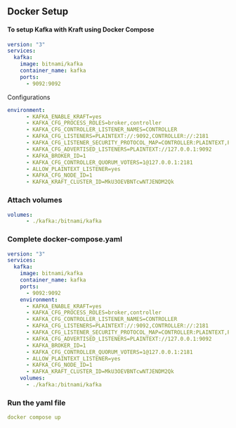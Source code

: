 ## Docker Setup

#### To setup Kafka with Kraft using Docker Compose

```yaml {.code-highlight}
version: "3" 
services:
  kafka:
    image: bitnami/kafka
    container_name: kafka
    ports:
      - 9092:9092

```
 Configurations

``` yaml {.code-highlight}
environment:
      - KAFKA_ENABLE_KRAFT=yes
      - KAFKA_CFG_PROCESS_ROLES=broker,controller
      - KAFKA_CFG_CONTROLLER_LISTENER_NAMES=CONTROLLER
      - KAFKA_CFG_LISTENERS=PLAINTEXT://:9092,CONTROLLER://:2181
      - KAFKA_CFG_LISTENER_SECURITY_PROTOCOL_MAP=CONTROLLER:PLAINTEXT,PLAINTEXT:PLAINTEXT
      - KAFKA_CFG_ADVERTISED_LISTENERS=PLAINTEXT://127.0.0.1:9092
      - KAFKA_BROKER_ID=1
      - KAFKA_CFG_CONTROLLER_QUORUM_VOTERS=1@127.0.0.1:2181
      - ALLOW_PLAINTEXT_LISTENER=yes
      - KAFKA_CFG_NODE_ID=1
      - KAFKA_KRAFT_CLUSTER_ID=MkU3OEVBNTcwNTJENDM2Qk

```

### Attach volumes

```yaml {.code-highlight}
volumes:
      - ./kafka:/bitnami/kafka

```

### Complete docker-compose.yaml

```yaml {.code-highlight}
version: "3"
services:
  kafka:
    image: bitnami/kafka
    container_name: kafka
    ports:
      - 9092:9092
    environment:
      - KAFKA_ENABLE_KRAFT=yes
      - KAFKA_CFG_PROCESS_ROLES=broker,controller
      - KAFKA_CFG_CONTROLLER_LISTENER_NAMES=CONTROLLER
      - KAFKA_CFG_LISTENERS=PLAINTEXT://:9092,CONTROLLER://:2181
      - KAFKA_CFG_LISTENER_SECURITY_PROTOCOL_MAP=CONTROLLER:PLAINTEXT,PLAINTEXT:PLAINTEXT
      - KAFKA_CFG_ADVERTISED_LISTENERS=PLAINTEXT://127.0.0.1:9092
      - KAFKA_BROKER_ID=1
      - KAFKA_CFG_CONTROLLER_QUORUM_VOTERS=1@127.0.0.1:2181
      - ALLOW_PLAINTEXT_LISTENER=yes
      - KAFKA_CFG_NODE_ID=1
      - KAFKA_KRAFT_CLUSTER_ID=MkU3OEVBNTcwNTJENDM2Qk
    volumes:
      - ./kafka:/bitnami/kafka

```

### Run the yaml file

```yaml {.code-highlight}
docker compose up
```

